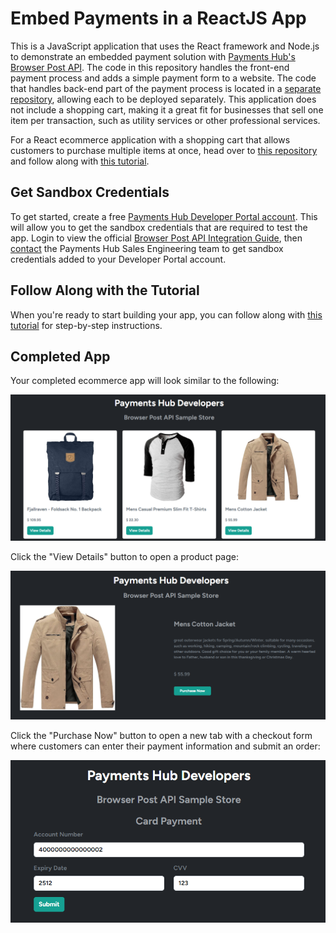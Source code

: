 # Embed Payments in a ReactJS App

This is a JavaScript application that uses the React framework and Node.js to demonstrate an embedded payment solution with [Payments Hub's Browser Post API](https://developer.paymentshub.com/products/card-not-present/browser-post). The code in this repository handles the front-end payment process and adds a simple payment form to a website. The code that handles back-end part of the payment process is located in a [separate repository](https://github.com/PaymentsHubDevelopers/PaymentsHub-Node-Browser-Post-API), allowing each to be deployed separately. This application does not include a shopping cart, making it a great fit for businesses that sell one item per transaction, such as utility services or other professional services.

For a React ecommerce application with a shopping cart that allows customers to purchase multiple items at once, head over to [this repository](https://github.com/PaymentsHubDevelopers/PaymentsHub-React-Browser-Post-API-With-Shopping-Cart) and follow along with [this tutorial](https://developer.paymentshub.com/blog/embedded-payments-react-app-shopping-cart).

## Get Sandbox Credentials

To get started, create a free [Payments Hub Developer Portal account](https://developer.paymentshub.com/auth/signup). This will allow you to get the sandbox credentials that are required to test the app. Login to view the official [Browser Post API Integration Guide](https://developer.paymentshub.com/products/card-not-present/browser-post/integration), then [contact](https://developer.paymentshub.com/contact) the Payments Hub Sales Engineering team to get sandbox credentials added to your Developer Portal account.

## Follow Along with the Tutorial

When you're ready to start building your app, you can follow along with [this tutorial](https://developer.paymentshub.com/blog/embedded-payments-react-app) for step-by-step instructions.

## Completed App

Your completed ecommerce app will look similar to the following:

![](/src/assets/payments-hub-react-browser-post-api.png)

Click the "View Details" button to open a product page:

![](/src/assets/payments-hub-react-browser-post-api-product.png)

Click the "Purchase Now" button to open a new tab with a checkout form where customers can enter their payment information and submit an order:

![](/src/assets/payments-hub-react-browser-post-api-checkout-form.png)
